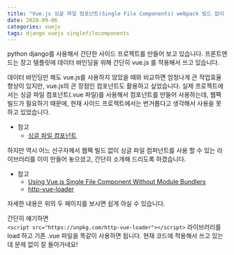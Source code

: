 ```yaml
---
title: "Vue.js 싱글 파일 컴포넌트(Single File Components) webpack 빌드 없이 사용하기"
date: 2020-09-06
categories: vuejs
tags: django vuejs singlefilecomponents
---
```


python django를 사용해서 간단한 사이드 프로젝트를 만들어 보고 있습니다. 프론트엔드는 장고 템플릿에 데이터 바인딩을 위해 간단히 vue.js 를 적용해서 쓰고 있습니다.

데이터 바인딩만 해도 vue.js를 사용하지 않았을 때와 비교하면 엄청나게 큰 작업효율 향상이 있지만, vue.js의 큰 장점인 컴포넌트도 활용하고 싶었습니다. 실제 프로젝트에서는 싱글 파일 컴포넌트(.vue 파일)를 사용해서 컴포넌트를 만들어 사용하는데, 웹팩 빌드가 필요하기 때문에, 현재 사이드 프로젝트에서는 번거롭다고 생각해서 사용을 못 하고 있었습니다.

- 참고
  - [싱글 파일 컴포넌트](https://kr.vuejs.org/v2/guide/single-file-components.html)

하지만 역시 어느 선구자께서 웹팩 빌드 없이 싱글 파일 컴퍼넌트를 사용 할 수 있는 라이브러리를 이미 만들어 놓으셨고, 간단히 소개해 드리도록 하겠습니다.

- 참고
  - [Using Vue.js Single File Component Without Module Bundlers](https://medium.com/@jamesweee/using-vue-js-single-file-component-without-module-bundlers-aea58d892ad9)
  - [http-vue-loader](https://github.com/FranckFreiburger/http-vue-loader)

자세한 내용은 위의 두 페이지를 보시면 쉽게 아실 수 있습니다.

간단히 얘기하면<br>
`<script src="https://unpkg.com/http-vue-loader"></script>` 라이브러리를 load 하고 기존 .vue 파일을 똑같이 사용하면 됩니다.
현재 코드에 적용해서 쓰고 있는데 문제 없이 잘 돌아가네요!
